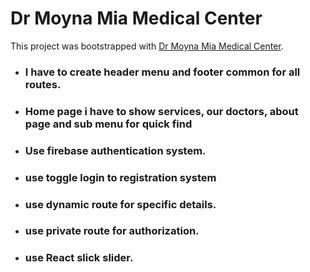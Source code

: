 # Dr Moyna Mia Medical Center

This project was bootstrapped with [Dr Moyna Mia Medical Center](https://hospital-app-5d13f.web.app/).

* ### I have to create header menu and footer common for all routes.
* ### Home page i have to show services, our doctors, about page and sub menu for quick find
* ### Use firebase authentication system.
* ### use toggle login to registration system
* ### use dynamic route for specific details.
* ### use private route for authorization.
* ### use React slick slider.